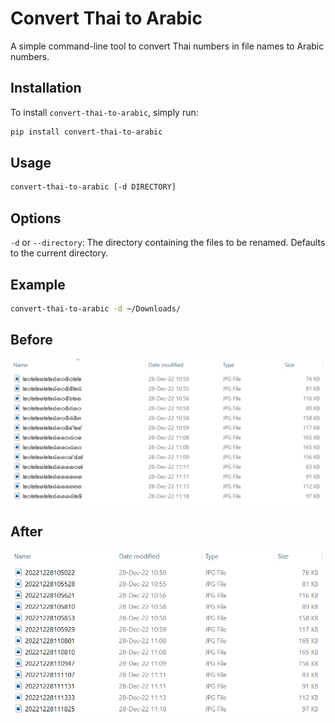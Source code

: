 # Convert Thai to Arabic

A simple command-line tool to convert Thai numbers in file names to Arabic numbers.

## Installation

To install `convert-thai-to-arabic`, simply run:

```sh
pip install convert-thai-to-arabic
```


## Usage
```sh
convert-thai-to-arabic [-d DIRECTORY]
```


## Options

`-d` or `--directory`: The directory containing the files to be renamed. Defaults to the current directory.

## Example
```sh
convert-thai-to-arabic -d ~/Downloads/
```


## Before
![Before](https://raw.githubusercontent.com/jaytrairat/python-connvert-thai-to-arabic/main/assets/before.png)

## After
![After](https://raw.githubusercontent.com/jaytrairat/python-connvert-thai-to-arabic/main/assets/after.png)




